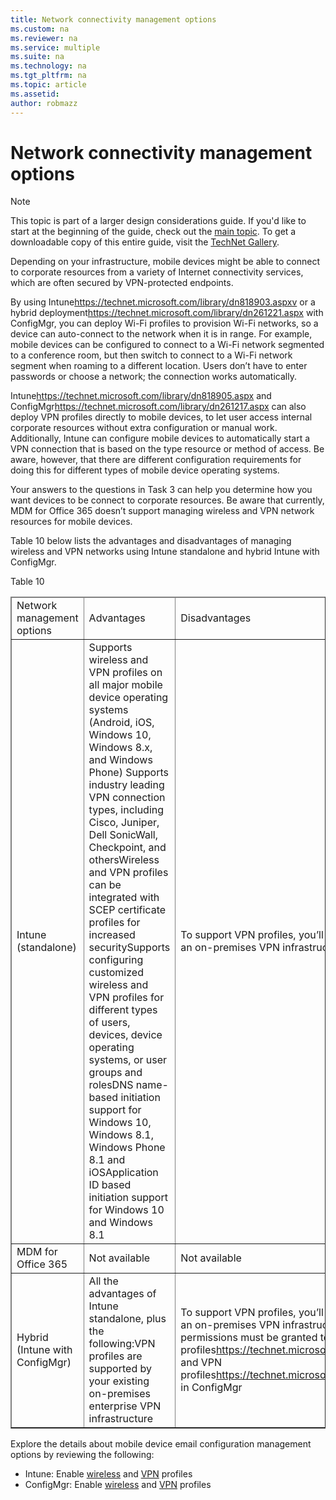 ```yaml
---
title: Network connectivity management options
ms.custom: na
ms.reviewer: na
ms.service: multiple
ms.suite: na
ms.technology: na 
ms.tgt_pltfrm: na
ms.topic: article
ms.assetid:  
author: robmazz
---
```

# Network connectivity management options

>[!NOTE]
>This topic is part of a larger design considerations guide. If you'd like to start at the beginning of the guide, check out the [main topic](mdm-design-considerations-guide.md). To get a downloadable copy of this entire guide, visit the [TechNet Gallery](https://gallery.technet.microsoft.com/Mobile-Device-Management-7d401582).

Depending on your infrastructure, mobile devices might be able to connect to corporate resources from a variety of Internet connectivity services, which are often secured by VPN-protected endpoints.

By using <externalLink><linkText>Intune</linkText><linkUri>https://technet.microsoft.com/library/dn818903.aspxv</linkUri></externalLink> or a <externalLink><linkText>hybrid deployment</linkText><linkUri>https://technet.microsoft.com/library/dn261221.aspx</linkUri></externalLink> with <token>ConfigMgr</token>, you can deploy Wi-Fi profiles to provision Wi-Fi networks, so a device can auto-connect to the network when it is in range. For example, mobile devices can be configured to connect to a Wi-Fi network segmented to a conference room, but then switch to connect to a Wi-Fi network segment when roaming to a different location. Users don’t have to enter passwords or choose a network; the connection works automatically.

Intune</linkText><linkUri>https://technet.microsoft.com/library/dn818905.aspx</linkUri></externalLink> and <externalLink><linkText>ConfigMgr</linkText><linkUri>https://technet.microsoft.com/library/dn261217.aspx</linkUri></externalLink> can also deploy VPN profiles directly to mobile devices, to let user access internal corporate resources without extra configuration or manual work. Additionally, Intune can configure mobile devices to automatically start a VPN connection that is based on the type resource or method of access. Be aware, however, that there are different configuration requirements for doing this for different types of mobile device operating systems.

Your answers to the questions in Task 3 can help you determine how you want devices to be connect to corporate resources. Be aware that currently, <token>MDM for Office 365</token> doesn’t support managing wireless and VPN network resources for mobile devices.

Table 10 below lists the advantages and disadvantages of managing wireless and VPN networks using <token>Intune</token> standalone and hybrid <token>Intune</token> with <token>ConfigMgr</token>.

Table 10</legacyBold></para><table border="1"><thead><tr><TD><para>Network management options</para></TD><TD><para>Advantages</para></TD><TD><para>Disadvantages</para></TD></tr></thead><tbody><tr><TD><para><token>Intune</token> (standalone)</para></TD><TD><list class="bullet"><listItem><para>Supports wireless and VPN profiles on all major mobile device operating systems (Android, iOS, Windows 10, Windows 8.x, and Windows Phone) </para></listItem><listItem><para>Supports industry leading VPN connection types, including Cisco, Juniper, Dell SonicWall, Checkpoint, and others</para></listItem><listItem><para>Wireless and VPN profiles can be integrated with SCEP certificate profiles for increased security</para></listItem><listItem><para>Supports configuring customized wireless and VPN profiles for different types of users, devices, device operating systems, or user groups and roles</para></listItem><listItem><para>DNS name-based initiation support for Windows 10, Windows 8.1, <token>Windows Phone</token> 8.1 and iOS</para></listItem><listItem><para>Application ID based initiation support for Windows 10 and Windows 8.1</para></listItem></list></TD><TD><list class="bullet"><listItem><para>To support VPN profiles, you’ll need to deploy and maintain an on-premises VPN infrastructure</para></listItem></list></TD></tr><tr><TD><para><token>MDM for Office 365</token></para></TD><TD><list class="bullet"><listItem><para>	Not available</para></listItem></list></TD><TD><list class="bullet"><listItem><para>Not available</para></listItem></list></TD></tr><tr><TD><para>Hybrid (<token>Intune</token> with <token>ConfigMgr</token>)</para></TD><TD><list class="bullet"><listItem><para>All the advantages of <token>Intune</token> standalone, plus the following:</para><list class="bullet"><listItem><para>VPN profiles are supported by your existing on-premises enterprise VPN infrastructure</para></listItem></list></listItem></list></TD><TD><list class="bullet"><listItem><para>To support VPN profiles, you’ll need to deploy and maintain an on-premises VPN infrastructure </para></listItem><listItem><para>Specific security permissions must be granted to manage <externalLink target="_blank"><linkText>Wi-Fi profiles</linkText><linkUri>https://technet.microsoft.com/library/dn408646.aspx</linkUri></externalLink> and <externalLink target="_blank"><linkText>VPN profiles</linkText><linkUri>https://technet.microsoft.com/library/dn408643.aspx</linkUri></externalLink> in <token>ConfigMgr</token></para></listItem></list></TD></tr></tbody></table><para>

Explore the details about mobile device email configuration management options by reviewing the following:

- Intune: Enable [wireless](https://technet.microsoft.com/library/dn818903.aspx) and [VPN](https://technet.microsoft.com/library/dn818905.aspx) profiles
- ConfigMgr: Enable [wireless](https://technet.microsoft.com/library/dn261221.aspx) and [VPN](https://technet.microsoft.com/library/dn261217.aspx) profiles